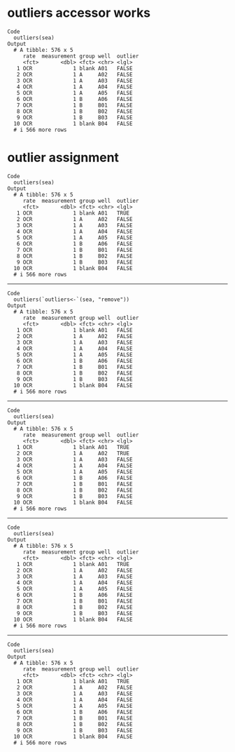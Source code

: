 # outliers accessor works

    Code
      outliers(sea)
    Output
      # A tibble: 576 x 5
         rate  measurement group well  outlier
         <fct>       <dbl> <fct> <chr> <lgl>  
       1 OCR             1 blank A01   FALSE  
       2 OCR             1 A     A02   FALSE  
       3 OCR             1 A     A03   FALSE  
       4 OCR             1 A     A04   FALSE  
       5 OCR             1 A     A05   FALSE  
       6 OCR             1 B     A06   FALSE  
       7 OCR             1 B     B01   FALSE  
       8 OCR             1 B     B02   FALSE  
       9 OCR             1 B     B03   FALSE  
      10 OCR             1 blank B04   FALSE  
      # i 566 more rows

# outlier assignment

    Code
      outliers(sea)
    Output
      # A tibble: 576 x 5
         rate  measurement group well  outlier
         <fct>       <dbl> <fct> <chr> <lgl>  
       1 OCR             1 blank A01   TRUE   
       2 OCR             1 A     A02   FALSE  
       3 OCR             1 A     A03   FALSE  
       4 OCR             1 A     A04   FALSE  
       5 OCR             1 A     A05   FALSE  
       6 OCR             1 B     A06   FALSE  
       7 OCR             1 B     B01   FALSE  
       8 OCR             1 B     B02   FALSE  
       9 OCR             1 B     B03   FALSE  
      10 OCR             1 blank B04   FALSE  
      # i 566 more rows

---

    Code
      outliers(`outliers<-`(sea, "remove"))
    Output
      # A tibble: 576 x 5
         rate  measurement group well  outlier
         <fct>       <dbl> <fct> <chr> <lgl>  
       1 OCR             1 blank A01   FALSE  
       2 OCR             1 A     A02   FALSE  
       3 OCR             1 A     A03   FALSE  
       4 OCR             1 A     A04   FALSE  
       5 OCR             1 A     A05   FALSE  
       6 OCR             1 B     A06   FALSE  
       7 OCR             1 B     B01   FALSE  
       8 OCR             1 B     B02   FALSE  
       9 OCR             1 B     B03   FALSE  
      10 OCR             1 blank B04   FALSE  
      # i 566 more rows

---

    Code
      outliers(sea)
    Output
      # A tibble: 576 x 5
         rate  measurement group well  outlier
         <fct>       <dbl> <fct> <chr> <lgl>  
       1 OCR             1 blank A01   TRUE   
       2 OCR             1 A     A02   TRUE   
       3 OCR             1 A     A03   FALSE  
       4 OCR             1 A     A04   FALSE  
       5 OCR             1 A     A05   FALSE  
       6 OCR             1 B     A06   FALSE  
       7 OCR             1 B     B01   FALSE  
       8 OCR             1 B     B02   FALSE  
       9 OCR             1 B     B03   FALSE  
      10 OCR             1 blank B04   FALSE  
      # i 566 more rows

---

    Code
      outliers(sea)
    Output
      # A tibble: 576 x 5
         rate  measurement group well  outlier
         <fct>       <dbl> <fct> <chr> <lgl>  
       1 OCR             1 blank A01   TRUE   
       2 OCR             1 A     A02   FALSE  
       3 OCR             1 A     A03   FALSE  
       4 OCR             1 A     A04   FALSE  
       5 OCR             1 A     A05   FALSE  
       6 OCR             1 B     A06   FALSE  
       7 OCR             1 B     B01   FALSE  
       8 OCR             1 B     B02   FALSE  
       9 OCR             1 B     B03   FALSE  
      10 OCR             1 blank B04   FALSE  
      # i 566 more rows

---

    Code
      outliers(sea)
    Output
      # A tibble: 576 x 5
         rate  measurement group well  outlier
         <fct>       <dbl> <fct> <chr> <lgl>  
       1 OCR             1 blank A01   TRUE   
       2 OCR             1 A     A02   FALSE  
       3 OCR             1 A     A03   FALSE  
       4 OCR             1 A     A04   FALSE  
       5 OCR             1 A     A05   FALSE  
       6 OCR             1 B     A06   FALSE  
       7 OCR             1 B     B01   FALSE  
       8 OCR             1 B     B02   FALSE  
       9 OCR             1 B     B03   FALSE  
      10 OCR             1 blank B04   FALSE  
      # i 566 more rows

